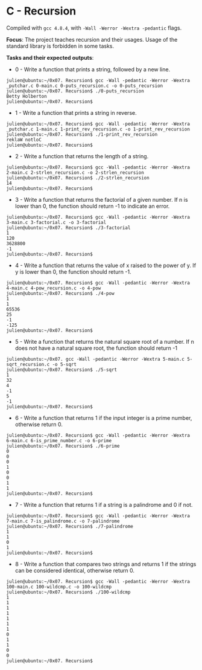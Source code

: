 # C - Recursion

Compiled with `gcc 4.8.4`, with `-Wall -Werror -Wextra -pedantic` flags.

**Focus**: The project teaches recursion and their usages. Usage of the standard library is forbidden in some tasks.

**Tasks and their expected outputs**:
- 0 - Write a function that prints a string, followed by a new line.
```
julien@ubuntu:~/0x07. Recursion$ gcc -Wall -pedantic -Werror -Wextra _putchar.c 0-main.c 0-puts_recursion.c -o 0-puts_recursion
julien@ubuntu:~/0x07. Recursion$ ./0-puts_recursion 
Betty Holberton
julien@ubuntu:~/0x07. Recursion$ 
```
- 1 - Write a function that prints a string in reverse.
```
julien@ubuntu:~/0x07. Recursion$ gcc -Wall -pedantic -Werror -Wextra _putchar.c 1-main.c 1-print_rev_recursion.c -o 1-print_rev_recursion
julien@ubuntu:~/0x07. Recursion$ ./1-print_rev_recursion 
reklaW notloC
julien@ubuntu:~/0x07. Recursion$ 
```
- 2 - Write a function that returns the length of a string.
```
julien@ubuntu:~/0x07. Recursion$ gcc -Wall -pedantic -Werror -Wextra  2-main.c 2-strlen_recursion.c -o 2-strlen_recursion
julien@ubuntu:~/0x07. Recursion$ ./2-strlen_recursion 
14
julien@ubuntu:~/0x07. Recursion$ 
```
- 3 - Write a function that returns the factorial of a given number. If n is lower than 0, the function should return -1 to indicate an error.
```
julien@ubuntu:~/0x07. Recursion$ gcc -Wall -pedantic -Werror -Wextra 3-main.c 3-factorial.c -o 3-factorial
julien@ubuntu:~/0x07. Recursion$ ./3-factorial 
1
120
3628800
-1
julien@ubuntu:~/0x07. Recursion$
```
- 4 - Write a function that returns the value of x raised to the power of y. If y is lower than 0, the function should return -1.
```
julien@ubuntu:~/0x07. Recursion$ gcc -Wall -pedantic -Werror -Wextra 4-main.c 4-pow_recursion.c -o 4-pow
julien@ubuntu:~/0x07. Recursion$ ./4-pow 
1
1
65536
25
-1
-125
julien@ubuntu:~/0x07. Recursion$ 
```
- 5 - Write a function that returns the natural square root of a number. If n does not have a natural square root, the function should return -1
```
julien@ubuntu:~/0x07. gcc -Wall -pedantic -Werror -Wextra 5-main.c 5-sqrt_recursion.c -o 5-sqrt
julien@ubuntu:~/0x07. Recursion$ ./5-sqrt 
1
32
4
-1
5
-1
julien@ubuntu:~/0x07. Recursion$ 
```
- 6 - Write a function that returns 1 if the input integer is a prime number, otherwise return 0.
```
julien@ubuntu:~/0x07. Recursion$ gcc -Wall -pedantic -Werror -Wextra 6-main.c 6-is_prime_number.c -o 6-prime
julien@ubuntu:~/0x07. Recursion$ ./6-prime 
0
0
0
1
0
0
1
1
julien@ubuntu:~/0x07. Recursion$ 
```
- 7 - Write a function that returns 1 if a string is a palindrome and 0 if not.
```
julien@ubuntu:~/0x07. Recursion$ gcc -Wall -pedantic -Werror -Wextra 7-main.c 7-is_palindrome.c -o 7-palindrome
julien@ubuntu:~/0x07. Recursion$ ./7-palindrome 
1
1
0
1
julien@ubuntu:~/0x07. Recursion$
```
- 8 - Write a function that compares two strings and returns 1 if the strings can be considered identical, otherwise return 0.
```
julien@ubuntu:~/0x07. Recursion$ gcc -Wall -pedantic -Werror -Wextra 100-main.c 100-wildcmp.c -o 100-wildcmp
julien@ubuntu:~/0x07. Recursion$ ./100-wildcmp 
1
1
1
1
1
1
1
0
1
1
0
0
julien@ubuntu:~/0x07. Recursion$ 
```
